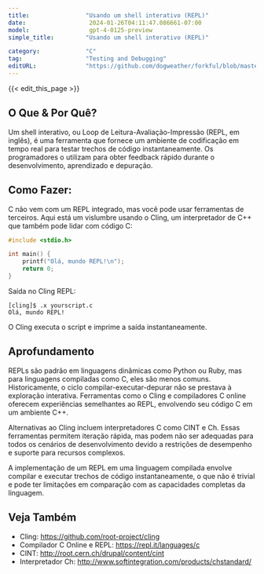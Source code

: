 ```yaml
---
title:                "Usando um shell interativo (REPL)"
date:                  2024-01-26T04:11:47.086661-07:00
model:                 gpt-4-0125-preview
simple_title:         "Usando um shell interativo (REPL)"

category:             "C"
tag:                  "Testing and Debugging"
editURL:              "https://github.com/dogweather/forkful/blob/master/content/pt/c/using-an-interactive-shell-repl.md"
---
```


{{< edit_this_page >}}

## O Que & Por Quê?
Um shell interativo, ou Loop de Leitura-Avaliação-Impressão (REPL, em inglês), é uma ferramenta que fornece um ambiente de codificação em tempo real para testar trechos de código instantaneamente. Os programadores o utilizam para obter feedback rápido durante o desenvolvimento, aprendizado e depuração.

## Como Fazer:
C não vem com um REPL integrado, mas você pode usar ferramentas de terceiros. Aqui está um vislumbre usando o Cling, um interpretador de C++ que também pode lidar com código C:

```C
#include <stdio.h>

int main() {
    printf("Olá, mundo REPL!\n");
    return 0;
}
```

Saída no Cling REPL:
```
[cling]$ .x yourscript.c
Olá, mundo REPL!
```

O Cling executa o script e imprime a saída instantaneamente.

## Aprofundamento
REPLs são padrão em linguagens dinâmicas como Python ou Ruby, mas para linguagens compiladas como C, eles são menos comuns. Historicamente, o ciclo compilar-executar-depurar não se prestava à exploração interativa. Ferramentas como o Cling e compiladores C online oferecem experiências semelhantes ao REPL, envolvendo seu código C em um ambiente C++.

Alternativas ao Cling incluem interpretadores C como CINT e Ch. Essas ferramentas permitem iteração rápida, mas podem não ser adequadas para todos os cenários de desenvolvimento devido a restrições de desempenho e suporte para recursos complexos.

A implementação de um REPL em uma linguagem compilada envolve compilar e executar trechos de código instantaneamente, o que não é trivial e pode ter limitações em comparação com as capacidades completas da linguagem.

## Veja Também
- Cling: https://github.com/root-project/cling
- Compilador C Online e REPL: https://repl.it/languages/c
- CINT: http://root.cern.ch/drupal/content/cint
- Interpretador Ch: http://www.softintegration.com/products/chstandard/
